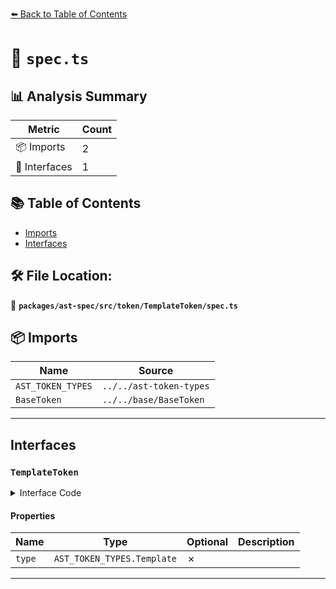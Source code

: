 [⬅️ Back to Table of Contents](../../../../../index.md)

# 📄 `spec.ts`

## 📊 Analysis Summary

| Metric | Count |
|--------|-------|
| 📦 Imports | 2 |
| 📐 Interfaces | 1 |

## 📚 Table of Contents

- [Imports](#imports)
- [Interfaces](#interfaces)

## 🛠️ File Location:
📂 **`packages/ast-spec/src/token/TemplateToken/spec.ts`**

## 📦 Imports

| Name | Source |
|------|--------|
| `AST_TOKEN_TYPES` | `../../ast-token-types` |
| `BaseToken` | `../../base/BaseToken` |


---

## Interfaces

### `TemplateToken`

<details><summary>Interface Code</summary>

```ts
export interface TemplateToken extends BaseToken {
  type: AST_TOKEN_TYPES.Template;
}
```
</details>

#### Properties

| Name | Type | Optional | Description |
|------|------|----------|-------------|
| `type` | `AST_TOKEN_TYPES.Template` | ✗ |  |


---